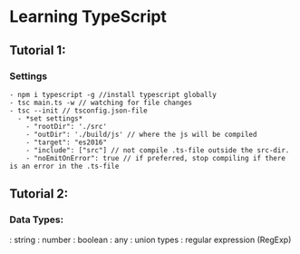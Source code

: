 # Learning TypeScript

## Tutorial 1:

### Settings

    - npm i typescript -g //install typescript globally
    - tsc main.ts -w // watching for file changes
    - tsc --init // tsconfig.json-file
      - *set settings*
        - "rootDir": './src'
        - "outDir": './build/js' // where the js will be compiled
        - "target": "es2016"
        - "include": ["src"] // not compile .ts-file outside the src-dir.
        - "noEmitOnError": true // if preferred, stop compiling if there is an error in the .ts-file

## Tutorial 2:

### Data Types:

: string
: number
: boolean
: any
: union types
: regular expression (RegExp)
